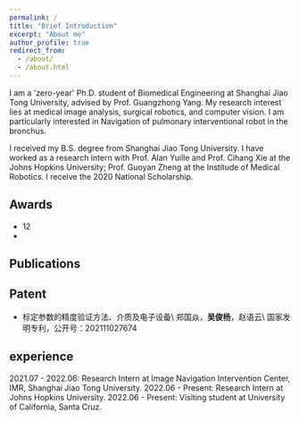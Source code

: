 ```yaml
---
permalink: /
title: "Brief Introduction"
excerpt: "About me"
author_profile: true
redirect_from: 
  - /about/
  - /about.html
---
```


I am a 'zero-year' Ph.D. student of Biomedical Engineering at Shanghai Jiao Tong University, advised by Prof. Guangzhong Yang. My research interest lies at medical image analysis, surgical robotics, and computer vision. I am particularly interested in Navigation of pulmonary interventional robot in the bronchus. 

I received my B.S. degree from Shanghai Jiao Tong University. I have worked as a research intern with Prof. Alan Yuille and Prof. Cihang Xie at the Johns Hopkins University; Prof. Guoyan Zheng at the Institude of Medical Robotics. I receive the 2020 National Scholarship.


## Awards
* 12
* 

## Publications


## Patent
* 标定参数的精度验证方法、介质及电子设备\\
  郑国焱，**吴俊杨**，赵语云\\
  国家发明专利，公开号：202111027674


## experience
2021.07 - 2022.06: Research Intern at Image Navigation Intervention Center, IMR, Shanghai Jiao Tong University.
2022.06 - Present: Research Intern at Johns Hopkins University.
2022.06 - Present: Visiting student at University of California, Santa Cruz.

